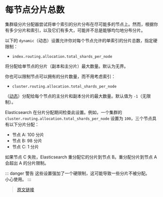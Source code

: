 # 每节点分片总数

集群级分片分配器尝试将单个索引的分片分布在尽可能多的节点上。然而，根据你有多少分片和索引，以及它们有多大，可能并不总是能够均匀地分布分片。

以下的 `dynamic`（动态）设置允许你对每个节点允许的单索引的分片总数，指定硬限制：

- `index.routing.allocation.total_shards_per_node`

将分配给单节点的分片（副本和主分片）最大数量。默认为无界。

你也可以限制节点可以拥有的分片数量，而不用考虑索引：

- `cluster.routing.allocation.total_shards_per_node`

（[动态](/set_up_elasticsearch/configuring_elasticsearch#集群和节点设置类型)）分配给每个节点的主分片和副本分片的最大数量。默认值为 `-1`（无限制）。

Elasticsearch 在分片分配期间检查此设置。例如，一个集群的 `cluster.routing.allocation.total_shards_per_node` 设置为 `100`，三个节点具有以下分片分配：

- 节点 A: 100 分片
- 节点 B: 98 分片
- 节点 C: 1 分片

如果节点 C 失败，Elasticsearch 重分配它的分片到节点 B。重分配分片到节点 A 会超出 A 的分片限制。

::: danger 警告
这些设置强加了一个硬限制，这可能导致一些分片不被分配。  
小心使用。
:::

> [原文链接](https://www.elastic.co/guide/en/elasticsearch/reference/current/allocation-total-shards.html)
